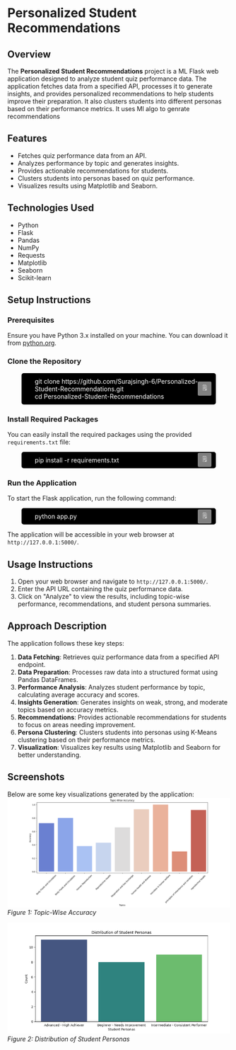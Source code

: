 # Personalized Student Recommendations

## Overview
The **Personalized Student Recommendations** project is a ML Flask web application designed to analyze student quiz performance data. The application fetches data from a specified API, processes it to generate insights, and provides personalized recommendations to help students improve their preparation. It also clusters students into different personas based on their performance metrics. It uses Ml algo to genrate recommendations

## Features
- Fetches quiz performance data from an API.
- Analyzes performance by topic and generates insights.
- Provides actionable recommendations for students.
- Clusters students into personas based on quiz performance.
- Visualizes results using Matplotlib and Seaborn.

## Technologies Used
- Python
- Flask
- Pandas
- NumPy
- Requests
- Matplotlib
- Seaborn
- Scikit-learn

## Setup Instructions

### Prerequisites
Ensure you have Python 3.x installed on your machine. You can download it from [python.org](https://www.python.org/downloads/).

### Clone the Repository

<div style='background-color:black; color:white; padding:10px; border-radius:5px; width:400px; padding-left:30px; margin:auto; position:relative'>
<button onclick="navigator.clipboard.writeText('git clone https://github.com/Surajsingh-6/Personalized-Student-Recommendations.git cd Personalized-Student-Recommendations')
" style="position:absolute; right:10px; top:50%; transform:translateY(-50%); background:gray; border:none; color:white; padding:5px 10px; border-radius:3px; cursor:pointer">🗒️</button>
git clone https://github.com/Surajsingh-6/Personalized-Student-Recommendations.git
<br>
cd Personalized-Student-Recommendations
</div>

### Install Required Packages
You can easily install the required packages using the provided `requirements.txt` file:
<div style='background-color:black; color:white; padding:10px; border-radius:5px; width:400px; padding-left:30px; margin:auto; position:relative'>
<button onclick="navigator.clipboard.writeText('pip install -r requirements.txt')" style="position:absolute; right:10px; top:50%; transform:translateY(-50%); background:gray; border:none; color:white; padding:5px 10px; border-radius:3px; cursor:pointer">🗒️</button>
pip install -r requirements.txt
</div>

### Run the Application
To start the Flask application, run the following command:

<div style='background-color:black; color:white; padding:10px; border-radius:5px; width:400px; padding-left:30px; margin:auto; position:relative'>
<button onclick="navigator.clipboard.writeText('python app.py')" style="position:absolute; right:10px; top:50%; transform:translateY(-50%); background:gray; border:none; color:white; padding:5px 10px; border-radius:3px; cursor:pointer">🗒️</button>
python app.py
</div>



The application will be accessible in your web browser at `http://127.0.0.1:5000/`.

## Usage Instructions

1. Open your web browser and navigate to `http://127.0.0.1:5000/`.
2. Enter the API URL containing the quiz performance data.
3. Click on "Analyze" to view the results, including topic-wise performance, recommendations, and student persona summaries.

## Approach Description

The application follows these key steps:

1. **Data Fetching**: Retrieves quiz performance data from a specified API endpoint.
2. **Data Preparation**: Processes raw data into a structured format using Pandas DataFrames.
3. **Performance Analysis**: Analyzes student performance by topic, calculating average accuracy and scores.
4. **Insights Generation**: Generates insights on weak, strong, and moderate topics based on accuracy metrics.
5. **Recommendations**: Provides actionable recommendations for students to focus on areas needing improvement.
6. **Persona Clustering**: Clusters students into personas using K-Means clustering based on their performance metrics.
7. **Visualization**: Visualizes key results using Matplotlib and Seaborn for better understanding.

## Screenshots

Below are some key visualizations generated by the application:
![Topic-Wise Accuracy](screenshots/Figure_1.png)
*Figure 1: Topic-Wise Accuracy*

![Distribution of Student Personas](screenshots/Figure_2.png)
*Figure 2: Distribution of Student Personas*




